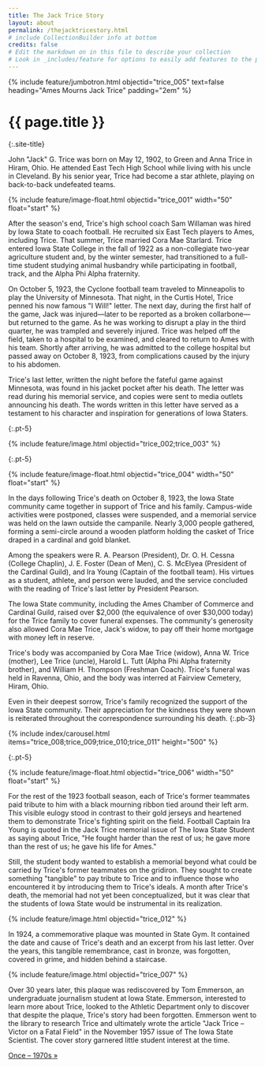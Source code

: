 ```yaml
---
title: The Jack Trice Story
layout: about
permalink: /thejacktricestory.html
# include CollectionBuilder info at bottom
credits: false
# Edit the markdown on in this file to describe your collection
# Look in _includes/feature for options to easily add features to the page
---
```


{% include feature/jumbotron.html objectid="trice_005" text=false heading="Ames Mourns Jack Trice" padding="2em" %}

# {{ page.title }}
{:.site-title}

John "Jack" G. Trice was born on May 12, 1902, to Green and Anna Trice in Hiram, Ohio. He attended East Tech High School while living with his uncle in Cleveland. By his senior year, Trice had become a star athlete, playing on back-to-back undefeated teams. 

{% include feature/image-float.html objectid="trice_001" width="50" float="start" %}

After the season's end, Trice's high school coach Sam Willaman was hired by Iowa State to coach football. He recruited six East Tech players to Ames, including Trice. That summer, Trice married Cora Mae Starlard. Trice entered Iowa State College in the fall of 1922 as a non-collegiate two-year agriculture student and, by the winter semester, had transitioned to a full-time student studying animal husbandry while participating in football, track, and the Alpha Phi Alpha fraternity. 

On October 5, 1923, the Cyclone football team traveled to Minneapolis to play the University of Minnesota. That night, in the Curtis Hotel, Trice penned his now famous "I Will!" letter. The next day, during the first half of the game, Jack was injured—later to be reported as a broken collarbone—but returned to the game. As he was working to disrupt a play in the third quarter, he was trampled and severely injured. Trice was 
helped off the field, taken to a hospital to be examined, and cleared to return to Ames with his team. Shortly after arriving, he was admitted to the college hospital but passed away on October 8, 1923, from complications caused by the injury to his abdomen. 

Trice's last letter, written the night before the fateful game against Minnesota, was found in his jacket pocket after his death. The letter was read during his memorial service, and copies were sent to media outlets announcing his death. The words written in this letter have served as a testament to his character and inspiration for generations of Iowa Staters.

{:.pt-5}

{% include feature/image.html objectid="trice_002;trice_003" %}

{:.pt-5}

{% include feature/image-float.html objectid="trice_004" width="50" float="start" %}

In the days following Trice's death on October 8, 1923, the Iowa State community came together in support of Trice and his family. Campus-wide activities were postponed, classes were suspended, and a memorial service was held on the lawn outside the campanile. Nearly 3,000 people gathered, forming a semi-circle around a wooden platform holding the casket of Trice draped in a cardinal and gold blanket.

Among the speakers were R. A. Pearson (President), Dr. O. H. Cessna (College Chaplin), J. E. Foster (Dean of Men), C. S. McElyea (President of the Cardinal Guild), and Ira Young (Captain of the football team). His virtues as a student, athlete, and person were lauded, and the service concluded with the reading of Trice's last letter by President Pearson.  

The Iowa State community, including the Ames Chamber of Commerce and Cardinal Guild, raised over $2,000 (the equivalence of over $30,000 today) for the Trice family to cover funeral expenses. The community's generosity also allowed Cora Mae Trice, Jack's widow, to pay off their home mortgage with money left in reserve.  

Trice's body was accompanied by Cora Mae Trice (widow), Anna W. Trice (mother), Lee Trice (uncle), Harold L. Tutt (Alpha Phi Alpha fraternity brother), and William H. Thompson (Freshman Coach). Trice's funeral was held in Ravenna, Ohio, and the body was interred at Fairview Cemetery, Hiram, Ohio.  

Even in their deepest sorrow, Trice's family recognized the support of the Iowa State community. Their appreciation for the kindness they were shown is reiterated throughout the correspondence surrounding his death. 
{:.pb-3}

{% include index/carousel.html items="trice_008;trice_009;trice_010;trice_011" height="500" %}

{:.pt-5}

{% include feature/image-float.html objectid="trice_006" width="50" float="start" %}

For the rest of the 1923 football season, each of Trice's former teammates paid tribute to him with a black mourning ribbon tied around their left arm. This visible eulogy stood in contrast to their gold jerseys and heartened them to demonstrate Trice's fighting spirit on the field. Football Captain Ira Young is quoted in the Jack Trice memorial issue of The Iowa State Student as saying about Trice, "He fought harder than the rest of us; he gave more than the rest of us; he gave his life for Ames." 

Still, the student body wanted to establish a memorial beyond what could be carried by Trice's former teammates on the gridiron. They sought to create something "tangible" to pay tribute to Trice and to influence those who encountered it by introducing them to Trice's ideals. A month after Trice's death, the memorial had not yet been conceptualized, but it was clear that the students of Iowa State would be instrumental in its realization. 

<div class="row pt-3">
<div class="col-md-5" markdown="1">

{% include feature/image.html objectid="trice_012" %}

</div>
<div class="col-md-7" markdown="1">

In 1924, a commemorative plaque was mounted in State Gym. It contained the date and cause of Trice's death and an excerpt from his last letter. Over the years, this tangible remembrance, cast in bronze, was forgotten, covered in grime, and hidden behind a staircase.

</div>

<div class="col-md-5" markdown="1">

{% include feature/image.html objectid="trice_007" %}

</div>
<div class="col-md-7" markdown="1">

Over 30 years later, this plaque was rediscovered by Tom Emmerson, an undergraduate journalism student at Iowa State. Emmerson, interested to learn more about Trice, looked to the Athletic Department only to discover that despite the plaque, Trice's story had been forgotten. Emmerson went to the library to research Trice and ultimately wrote the article "Jack Trice – Victor on a Fatal Field" in the November 1957 issue of The Iowa State Scientist. The cover story garnered little student interest at the time.

</div>
</div>

<div class="clearfix"></div>

<div class="text-center next-buttons site-title">
    <a class="display-6 text-dark" href="{{ 'once.html' | relative_url }}"><span class="essay-title">Once – 1970s</span> &raquo;</a>
</div>